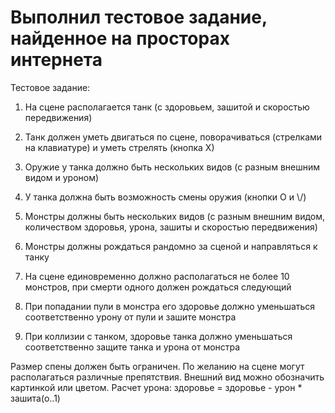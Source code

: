# Выполнил тестовое задание, найденное на просторах интернета
Тестовое задание:

1) На сцене располагается танк (с здоровьем, зашитой и скоростью передвижения)

2) Танк должен уметь двигаться по сцене, поворачиваться (стрелками на клавиатуре) и уметь
стрелять (кнопка Х)

3) Оружие у танка должно быть нескольких видов (с разным внешним видом и уроном)

4) У танка должна быть возможность смены оружия (кнопки О и \\/)

1) Монстры должны быть нескольких видов (с разным внешним видом, количеством
здоровья, урона, зашиты и скоростью передвижения)

2) Монстры должны рождаться рандомно за сценой и направляться к танку

3) На сцене единовременно должно располагаться не более 10 монстров, при смерти одного
должен рождаться следующий

4) При попадании пули в монстра его здоровье должно уменьшаться соответственно урону от
пули и зашите монстра

5) При коллизии с танком, здоровье танка должно уменьшаться соответственно защите танка
и урона от монстра

Размер спены должен быть ограничен.
По желанию на сцене могут располагаться различные препятствия.
Внешний вид можно обозначить картинкой или цветом.
Расчет урона: здоровье = здоровье - урон * зашита(о..1)
